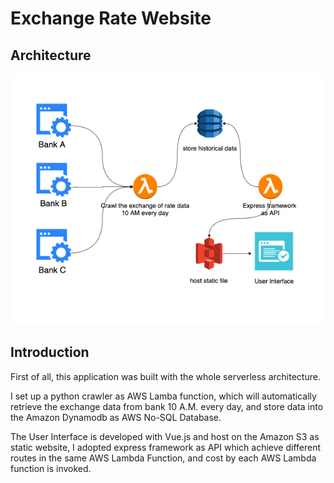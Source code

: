 # Exchange Rate Website 

## Architecture
![](https://github.com/RickyWooo/exchange_rate_website/blob/master/archi.png)

## Introduction

First of all, this application was built with the whole serverless architecture.

I set up a python crawler as AWS Lamba function, which will automatically retrieve the exchange data from bank 10 A.M. every day, and store data into the Amazon Dynamodb as AWS No-SQL Database. 

The User Interface is developed with Vue.js and host on the Amazon S3 as static website, I adopted express framework as API which achieve different routes in the same AWS Lambda Function, and cost by each AWS Lambda function is invoked.


